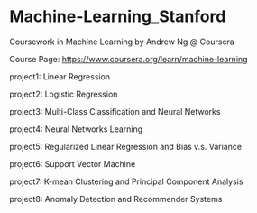 # Machine-Learning_Stanford
Coursework in Machine Learning by Andrew Ng @ Coursera

Course Page: https://www.coursera.org/learn/machine-learning

project1: Linear Regression

project2: Logistic Regression

project3: Multi-Class Classification and Neural Networks

project4: Neural Networks Learning

project5: Regularized Linear Regression and Bias v.s. Variance

project6: Support Vector Machine

project7: K-mean Clustering and Principal Component Analysis

project8: Anomaly Detection and Recommender Systems
